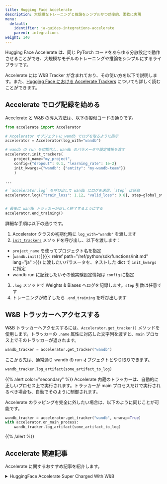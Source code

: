```yaml
---
title: Hugging Face Accelerate
description: 大規模なトレーニングと推論をシンプルかつ効率的、柔軟に実現
menu:
  default:
    identifier: ja-guides-integrations-accelerate
    parent: integrations
weight: 140
---
```


Hugging Face Accelerate は、同じ PyTorch コードをあらゆる分散設定で動作させることができ、大規模なモデルのトレーニングや推論をシンプルにするライブラリです。

Accelerate には W&B Tracker が含まれており、その使い方を以下で説明します。また、[Hugging Face における Accelerate Trackers](https://huggingface.co/docs/accelerate/main/en/usage_guides/tracking) についても詳しく読むことができます。

## Accelerate でログ記録を始める

Accelerate と W&B の導入方法は、以下の擬似コードの通りです。

```python
from accelerate import Accelerator

# Accelerator オブジェクトに wandb でログを取るように指示
accelerator = Accelerator(log_with="wandb")

# wandb の run を初期化し、wandb のパラメータや設定情報を渡す
accelerator.init_trackers(
    project_name="my_project", 
    config={"dropout": 0.1, "learning_rate": 1e-2}
    init_kwargs={"wandb": {"entity": "my-wandb-team"}}
    )

...

# `accelerator.log` を呼び出して wandb にログを送信、`step` は任意
accelerator.log({"train_loss": 1.12, "valid_loss": 0.8}, step=global_step)


# 最後に wandb トラッカーが正しく終了するようにする
accelerator.end_training()
```

詳細な手順は以下の通りです。
1. Accelerator クラスの初期化時に `log_with="wandb"` を渡します
2. [`init_trackers`](https://huggingface.co/docs/accelerate/main/en/package_reference/accelerator#accelerate.Accelerator.init_trackers) メソッドを呼び出し、以下を渡します：
  - `project_name` を使ってプロジェクト名を指定
  - [`wandb.init()`]({{< relref path="/ref/python/sdk/functions/init.md" lang="ja" >}}) に渡したいパラメータを、ネストした dict で `init_kwargs` に指定
  - wandb run に記録したいその他実験設定情報は `config` に指定
3. `.log` メソッドで Weights & Biases へログを記録します。`step` 引数は任意です
4. トレーニングが終了したら `.end_training` を呼び出します

## W&B トラッカーへアクセスする

W&B トラッカーへアクセスするには、`Accelerator.get_tracker()` メソッドを使用します。トラッカーの `.name` 属性に対応した文字列を渡すと、`main` プロセス上でそのトラッカーが返されます。

```python
wandb_tracker = accelerator.get_tracker("wandb")

```
ここから先は、通常通り wandb の run オブジェクトとやり取りできます。

```python
wandb_tracker.log_artifact(some_artifact_to_log)
```

{{% alert color="secondary" %}}
Accelerate 内蔵のトラッカーは、自動的に正しいプロセス上で実行されます。トラッカーが main プロセスだけで実行されるべき場合も、自動でそのように制御されます。

Accelerate のラッピングを完全に外したい場合は、以下のように同じことが可能です。

```python
wandb_tracker = accelerator.get_tracker("wandb", unwrap=True)
with accelerator.on_main_process:
    wandb_tracker.log_artifact(some_artifact_to_log)
```
{{% /alert %}}

## Accelerate 関連記事
Accelerate に関するおすすめ記事を紹介します。

<details>

<summary>HuggingFace Accelerate Super Charged With W&B</summary>

* この記事では、HuggingFace Accelerate の機能や、分散トレーニング・評価をどれだけ簡単に実施できるか、そして W&B への結果の記録方法を解説します。

[Hugging Face Accelerate Super Charged with W&B レポート](https://wandb.ai/gladiator/HF%20Accelerate%20+%20W&B/reports/Hugging-Face-Accelerate-Super-Charged-with-Weights-Biases--VmlldzoyNzk3MDUx?utm_source=docs&utm_medium=docs&utm_campaign=accelerate-docs) を読む
</details>
<br /><br />